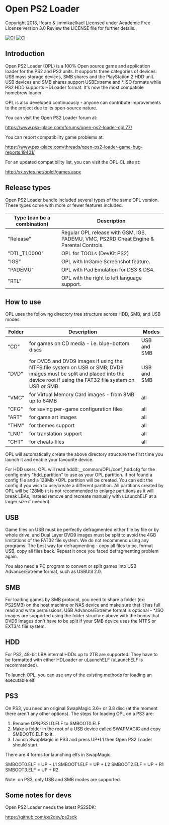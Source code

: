 # Open PS2 Loader

Copyright 2013, Ifcaro & jimmikaelkael
Licensed under Academic Free License version 3.0
Review the LICENSE file for further details.

[![CI](https://github.com/ifcaro/Open-PS2-Loader/workflows/CI/badge.svg)](https://github.com/ifcaro/Open-PS2-Loader/actions?query=workflow%3ACI)
[![CI](https://img.shields.io/badge/Mega-%23D90007.svg?style=flat&logo=Mega&logoColor=white)](https://mega.nz/folder/Ndwi1bAK#oLWNhH_g-h0p4BoT4c556A)

## Introduction

Open PS2 Loader (OPL) is a 100% Open source game and application loader for
the PS2 and PS3 units. It supports three categories of devices: USB mass
storage devices, SMB shares and the PlayStation 2 HDD unit. USB devices and
SMB shares support USBExtreme and \*.ISO formats while PS2 HDD supports HDLoader
format. It's now the most compatible homebrew loader.

OPL is also developed continuously - anyone can contribute improvements to
the project due to its open-source nature.

You can visit the Open PS2 Loader forum at:

<https://www.psx-place.com/forums/open-ps2-loader-opl.77/>

You can report compatibility game problems at:

<https://www.psx-place.com/threads/open-ps2-loader-game-bug-reports.19401/>

For an updated compatibility list, you can visit the OPL-CL site at:

<http://sx.sytes.net/oplcl/games.aspx>

## Release types

Open PS2 Loader bundle included several types of the same OPL version. These
types come with more or fewer features included.

| Type (can be a combination) | Description                                                                             |
| --------------------------- | --------------------------------------------------------------------------------------- |
| "Release"                   | Regular OPL release with GSM, IGS, PADEMU, VMC, PS2RD Cheat Engine & Parental Controls. |
| "DTL_T10000"                | OPL for TOOLs (DevKit PS2)                                                              |
| "IGS"                       | OPL with InGame Screenshot feature.                                                     |
| "PADEMU"                    | OPL with Pad Emulation for DS3 & DS4.                                                   |
| "RTL"                       | OPL with the right to left language support.                                            |

## How to use

OPL uses the following directory tree structure across HDD, SMB, and
USB modes:

| Folder | Description                                                                                                                                                                  | Modes       |
| ------ | ---------------------------------------------------------------------------------------------------------------------------------------------------------------------------- | ----------- |
| "CD"   | for games on CD media - i.e. blue-bottom discs                                                                                                                               | USB and SMB |
| "DVD"  | for DVD5 and DVD9 images if using the NTFS file system on USB or SMB; DVD9 images must be split and placed into the device root if using the FAT32 file system on USB or SMB | USB and SMB |
| "VMC"  | for Virtual Memory Card images - from 8MB up to 64MB                                                                                                                         | all         |
| "CFG"  | for saving per-game configuration files                                                                                                                                      | all         |
| "ART"  | for game art images                                                                                                                                                          | all         |
| "THM"  | for themes support                                                                                                                                                           | all         |
| "LNG"  | for translation support                                                                                                                                                      | all         |
| "CHT"  | for cheats files                                                                                                                                                             | all         |

OPL will automatically create the above directory structure the first time you launch it and enable your favourite device.

For HDD users, OPL will read hdd0:\_\_common/OPL/conf_hdd.cfg for the config entry "hdd_partition" to use as your OPL partition.
If not found a config file and a 128Mb +OPL partition will be created. You can edit the config if you wish to use/create a different partition.
All partitions created by OPL will be 128Mb (it is not recommended to enlarge partitions as it will break LBAs, instead remove and recreate manually with uLaunchELF at a larger size if needed).

## USB

Game files on USB must be perfectly defragmented either file by file or
by whole drive, and Dual Layer DVD9 images must be split to avoid the 4GB
limitations of the FAT32 file system. We do not recommend using any programs.
The best way for defragmenting - copy all files to pc, format USB, copy all files back.
Repeat it once you faced defragmenting problem again.

You also need a PC program to convert or split games into USB Advance/Extreme
format, such as USBUtil 2.0.

## SMB

For loading games by SMB protocol, you need to share a folder (ex: PS2SMB)
on the host machine or NAS device and make sure that it has full read and
write permissions. USB Advance/Extreme format is optional - \*.ISO images
are supported using the folder structure above with the bonus that
DVD9 images don't have to be split if your SMB device uses the NTFS or
EXT3/4 file system.

## HDD

For PS2, 48-bit LBA internal HDDs up to 2TB are supported. They have to be
formatted with either HDLoader or uLaunchELF (uLaunchELF is recommended).

To launch OPL, you can use any of the existing methods for loading an
executable elf.

## PS3

On PS3, you need an original SwapMagic 3.6+ or 3.8 disc (at the moment
there aren't any other options). The steps for loading OPL on a PS3 are:

1.  Rename OPNPS2LD.ELF to SMBOOT0.ELF
2.  Make a folder in the root of a USB device called SWAPMAGIC and copy SMBOOT0.ELF to it.
3.  Launch SwapMagic in PS3 and press UP+L1 then Open PS2 Loader should start.

There are 4 forms for launching elfs in SwapMagic.

SMBOOT0.ELF = UP + L1
SMBOOT1.ELF = UP + L2
SMBOOT2.ELF = UP + R1
SMBOOT3.ELF = UP + R2

Note: on PS3, only USB and SMB modes are supported.

## Some notes for devs

Open PS2 Loader needs the latest PS2SDK:

<https://github.com/ps2dev/ps2sdk>
